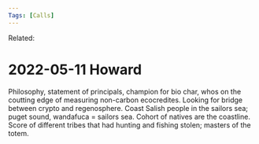 ```yaml
---
Tags: [Calls]
---
```

Related:
# 2022-05-11 Howard

Philosophy, statement of principals, champion for bio char, whos on the coutting edge of measuring non-carbon ecocredites. Looking for bridge between crypto and regenosphere. Coast Salish people in the sailors sea; puget sound, wandafuca = sailors sea. Cohort of natives are the coastline. Score of different tribes that had hunting and fishing stolen; masters of the totem. 